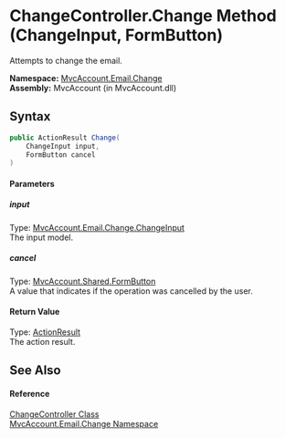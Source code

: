 ChangeController.Change Method (ChangeInput, FormButton)
========================================================
Attempts to change the email.

**Namespace:** [MvcAccount.Email.Change][1]  
**Assembly:** MvcAccount (in MvcAccount.dll)

Syntax
------

```csharp
public ActionResult Change(
	ChangeInput input,
	FormButton cancel
)
```

#### Parameters

##### *input*
Type: [MvcAccount.Email.Change.ChangeInput][2]  
The input model.

##### *cancel*
Type: [MvcAccount.Shared.FormButton][3]  
A value that indicates if the operation was cancelled by the user.

#### Return Value
Type: [ActionResult][4]  
The action result.

See Also
--------

#### Reference
[ChangeController Class][5]  
[MvcAccount.Email.Change Namespace][1]  

[1]: ../README.md
[2]: ../ChangeInput/README.md
[3]: ../../MvcAccount.Shared/FormButton/README.md
[4]: http://msdn.microsoft.com/en-us/library/dd493064
[5]: README.md